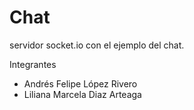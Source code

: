 # Chat
 servidor socket.io con el ejemplo del chat.

Integrantes

- Andrés Felipe López Rivero
- Liliana Marcela Diaz Arteaga
